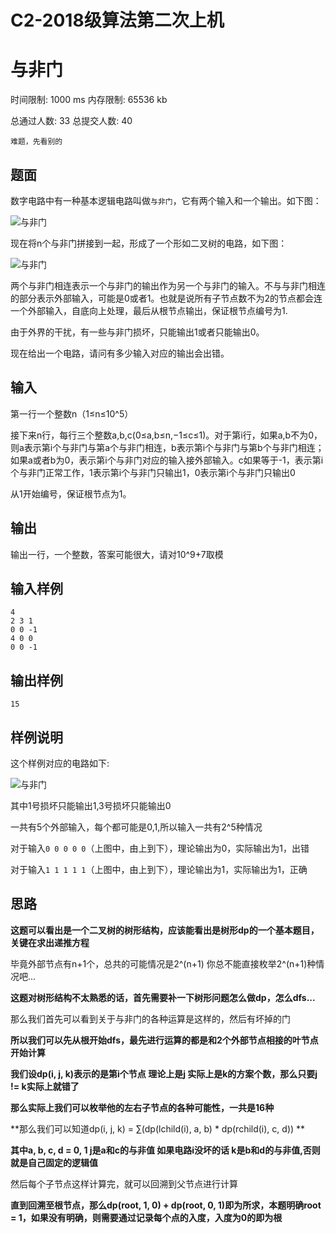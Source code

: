 # C2-2018级算法第二次上机

# 与非门

时间限制: 1000 ms 内存限制: 65536 kb

总通过人数: 33 总提交人数: 40

`难题，先看别的`

## 题面

数字电路中有一种基本逻辑电路叫做`与非门`，它有两个输入和一个输出。如下图：

![与非门](http://tva1.sinaimg.cn/large/007X8olVly1g7xu1qg1vpj30h303xjrd.jpg)

现在将n个与非门拼接到一起，形成了一个形如二叉树的电路，如下图：

![与非门](http://tva1.sinaimg.cn/large/007X8olVly1g7xu1y642oj309u04pmx1.jpg)

两个与非门相连表示一个与非门的输出作为另一个与非门的输入。不与与非门相连的部分表示外部输入，可能是0或者1。也就是说所有子节点数不为2的节点都会连一个外部输入，自底向上处理，最后从根节点输出，保证根节点编号为1.

由于外界的干扰，有一些与非门损坏，只能输出1或者只能输出0。

现在给出一个电路，请问有多少输入对应的输出会出错。

## 输入

第一行一个整数n（1≤n≤10^5）

接下来n行，每行三个整数a,b,c(0≤a,b≤n,−1≤c≤1)。对于第i行，如果a,b不为0，则a表示第i个与非门与第a个与非门相连，b表示第i个与非门与第b个与非门相连；如果a或者b为0，表示第i个与非门对应的输入接外部输入。c如果等于-1，表示第i个与非门正常工作，1表示第i个与非门只输出1，0表示第i个与非门只输出0

从1开始编号，保证根节点为1。

## 输出

输出一行，一个整数，答案可能很大，请对10^9+7取模

## 输入样例

```
4
2 3 1
0 0 -1
4 0 0
0 0 -1
```

## 输出样例

```
15
```

## 样例说明

这个样例对应的电路如下:

![与非门](http://tva1.sinaimg.cn/large/007X8olVly1g7xu1y642oj309u04pmx1.jpg)

其中1号损坏只能输出1,3号损坏只能输出0

一共有5个外部输入，每个都可能是0,1,所以输入一共有2^5种情况

对于输入`0 0 0 0 0`（上图中，由上到下），理论输出为0，实际输出为1，出错

对于输入`1 1 1 1 1`（上图中，由上到下），理论输出为1，实际输出为1，正确

## 思路

**这题可以看出是一个二叉树的树形结构，应该能看出是树形dp的一个基本题目，关键在求出递推方程**

毕竟外部节点有n+1个，总共的可能情况是2^(n+1) 你总不能直接枚举2^(n+1)种情况吧...

**这题对树形结构不太熟悉的话，首先需要补一下树形问题怎么做dp，怎么dfs...**

那么我们首先可以看到关于与非门的各种运算是这样的，然后有坏掉的门

**所以我们可以先从根开始dfs，最先进行运算的都是和2个外部节点相接的叶节点开始计算**

**我们设dp(i, j, k)表示的是第i个节点 理论上是j 实际上是k的方案个数，那么只要j != k实际上就错了**

**那么实际上我们可以枚举他的左右子节点的各种可能性，一共是16种**

**那么我们可以知道dp(i, j, k) = ∑(dp(lchild(i), a, b) \*  dp(rchild(i), c, d))    **

**其中a, b, c, d = 0, 1  j是a和c的与非值  如果电路i没坏的话 k是b和d的与非值,否则就是自己固定的逻辑值**

然后每个子节点这样计算完，就可以回溯到父节点进行计算

**直到回溯至根节点，那么dp(root, 1, 0) + dp(root, 0, 1)即为所求，本题明确root = 1，如果没有明确，则需要通过记录每个点的入度，入度为0的即为根**

